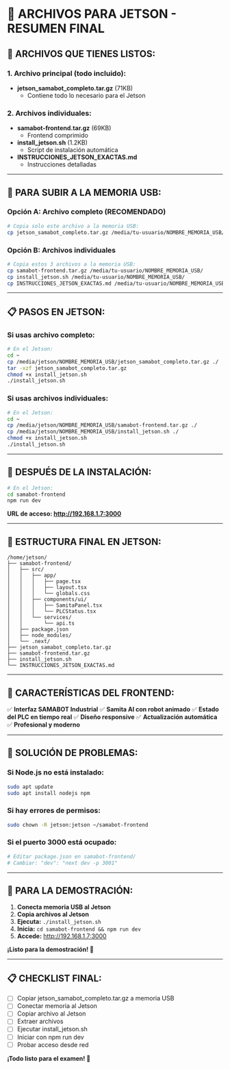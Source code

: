 # 🚀 ARCHIVOS PARA JETSON - RESUMEN FINAL

## 📁 ARCHIVOS QUE TIENES LISTOS:

### 1. **Archivo principal (todo incluido):**
- **jetson_samabot_completo.tar.gz** (71KB)
  - Contiene todo lo necesario para el Jetson

### 2. **Archivos individuales:**
- **samabot-frontend.tar.gz** (69KB)
  - Frontend comprimido
- **install_jetson.sh** (1.2KB)
  - Script de instalación automática
- **INSTRUCCIONES_JETSON_EXACTAS.md**
  - Instrucciones detalladas

---

## 🎯 PARA SUBIR A LA MEMORIA USB:

### **Opción A: Archivo completo (RECOMENDADO)**
```bash
# Copia solo este archivo a la memoria USB:
cp jetson_samabot_completo.tar.gz /media/tu-usuario/NOMBRE_MEMORIA_USB/
```

### **Opción B: Archivos individuales**
```bash
# Copia estos 3 archivos a la memoria USB:
cp samabot-frontend.tar.gz /media/tu-usuario/NOMBRE_MEMORIA_USB/
cp install_jetson.sh /media/tu-usuario/NOMBRE_MEMORIA_USB/
cp INSTRUCCIONES_JETSON_EXACTAS.md /media/tu-usuario/NOMBRE_MEMORIA_USB/
```

---

## 📋 PASOS EN JETSON:

### **Si usas archivo completo:**
```bash
# En el Jetson:
cd ~
cp /media/jetson/NOMBRE_MEMORIA_USB/jetson_samabot_completo.tar.gz ./
tar -xzf jetson_samabot_completo.tar.gz
chmod +x install_jetson.sh
./install_jetson.sh
```

### **Si usas archivos individuales:**
```bash
# En el Jetson:
cd ~
cp /media/jetson/NOMBRE_MEMORIA_USB/samabot-frontend.tar.gz ./
cp /media/jetson/NOMBRE_MEMORIA_USB/install_jetson.sh ./
chmod +x install_jetson.sh
./install_jetson.sh
```

---

## 🚀 DESPUÉS DE LA INSTALACIÓN:

```bash
# En el Jetson:
cd samabot-frontend
npm run dev
```

**URL de acceso: http://192.168.1.7:3000**

---

## 📁 ESTRUCTURA FINAL EN JETSON:

```
/home/jetson/
├── samabot-frontend/
│   ├── src/
│   │   ├── app/
│   │   │   ├── page.tsx
│   │   │   ├── layout.tsx
│   │   │   └── globals.css
│   │   ├── components/ui/
│   │   │   ├── SamitaPanel.tsx
│   │   │   └── PLCStatus.tsx
│   │   └── services/
│   │       └── api.ts
│   ├── package.json
│   ├── node_modules/
│   └── .next/
├── jetson_samabot_completo.tar.gz
├── samabot-frontend.tar.gz
├── install_jetson.sh
└── INSTRUCCIONES_JETSON_EXACTAS.md
```

---

## 🎯 CARACTERÍSTICAS DEL FRONTEND:

✅ **Interfaz SAMABOT Industrial**
✅ **Samita AI con robot animado**
✅ **Estado del PLC en tiempo real**
✅ **Diseño responsive**
✅ **Actualización automática**
✅ **Profesional y moderno**

---

## 🚨 SOLUCIÓN DE PROBLEMAS:

### Si Node.js no está instalado:
```bash
sudo apt update
sudo apt install nodejs npm
```

### Si hay errores de permisos:
```bash
sudo chown -R jetson:jetson ~/samabot-frontend
```

### Si el puerto 3000 está ocupado:
```bash
# Editar package.json en samabot-frontend/
# Cambiar: "dev": "next dev -p 3001"
```

---

## 🎉 PARA LA DEMOSTRACIÓN:

1. **Conecta memoria USB al Jetson**
2. **Copia archivos al Jetson**
3. **Ejecuta:** `./install_jetson.sh`
4. **Inicia:** `cd samabot-frontend && npm run dev`
5. **Accede:** http://192.168.1.7:3000

**¡Listo para la demostración! 🚀**

---

## 📋 CHECKLIST FINAL:

- [ ] Copiar jetson_samabot_completo.tar.gz a memoria USB
- [ ] Conectar memoria al Jetson
- [ ] Copiar archivo al Jetson
- [ ] Extraer archivos
- [ ] Ejecutar install_jetson.sh
- [ ] Iniciar con npm run dev
- [ ] Probar acceso desde red

**¡Todo listo para el examen! 🎯** 